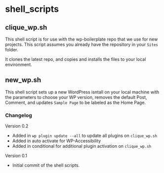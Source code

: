 # shell_scripts

## clique_wp.sh
This shell script is for use with the wp-boilerplate repo that we use for new projects. This script assumes you already have the repository in your `Sites` folder.

It clones the latest repo, and copies and installs the files to your local environment.

## new_wp.sh
This shell script sets up a new WordPress isntall on your local machine with the parameters to choose your WP version, removes the default Post, Comment, and updates `Sample Page` to be labeled as the Home Page.


### Changelog
Version 0.2

* Added in `wp plugin update --all` to update all plugins on `clique_wp.sh`
* Added in auto activate for WP-Accessibility
* Added in conditional for additional plugin activation on `clique_wp.sh`

Version 0.1

* Initial commit of the shell scripts.